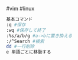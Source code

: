 #vim #linux 

```bash
基本コマンド
:q #保存
:wq #保存して終了
:%s/a/b/g #a->bに置き換える
:/^Search #検索
dd #一行削除
e 単語ごとに移動する

```
